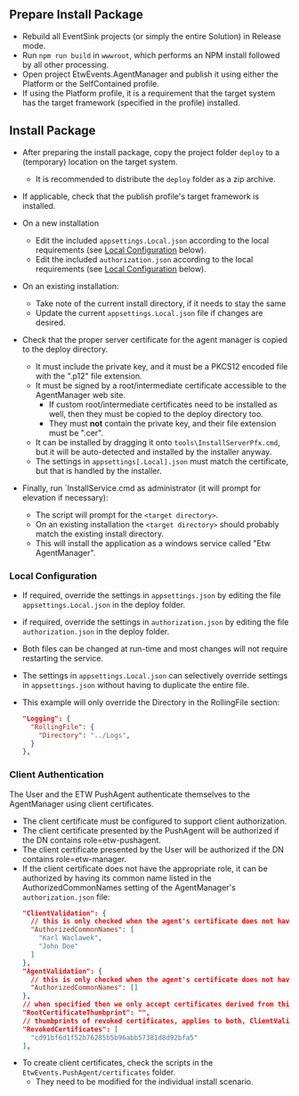 ## Prepare Install Package

- Rebuild all EventSink projects (or simply the entire Solution) in Release mode.
- Run `npm run build` in `wwwroot`, which performs an NPM install followed by all other processing.
- Open project EtwEvents.AgentManager and publish it using either the Platform or the SelfContained profile.
- If using the Platform profile, it is a requirement that the target system has the target framework (specified in the profile) installed.

## Install Package

- After preparing the install package, copy the project folder `deploy` to a (temporary) location on the target system.
  - It is recommended to distribute the `deploy` folder as a zip archive.
- If applicable, check that the publish profile's target framework is installed.
- On a new installation
  - Edit the included `appsettings.Local.json` according to the local requirements (see [Local Configuration](#local-configuration) below).
  - Edit the included `authorization.json` according to the local requirements (see [Local Configuration](#local-configuration) below).
- On an existing installation:
  - Take note of the current install directory, if it needs to stay the same
  - Update the current `appsettings.Local.json` file if changes are desired.
- Check that the proper server certificate for the agent manager is copied to the deploy directory.
  - It must include the private key, and it must be a PKCS12 encoded file with the ".p12" file extension.
  - It must be signed by a root/intermediate certificate accessible to the AgentManager web site.
    - If custom root/intermediate certificates need to be installed as well, then they must be copied to the deploy directory too.
    - They must **not** contain the private key, and their file extension must be ".cer".
  - It can be installed by dragging it onto `tools\InstallServerPfx.cmd`, but it will be auto-detected and installed by the installer anyway.
  - The settings in `appsettings[.Local].json` must match the certificate, but that is handled by the installer.

- Finally, run `InstallService.cmd as administrator (it will prompt for elevation if necessary):
  - The script will prompt for the `<target directory>`.
  - On an existing installation the `<target directory>` should probably match the existing install directory.
  - This will install the application as a windows service called "Etw AgentManager".

### Local Configuration

- If required, override the settings in `appsettings.json` by editing the file `appsettings.Local.json` in the deploy folder.
- if required, override the settings in `authorization.json` by editing the file `authorization.json` in the deploy folder.
- Both files can be changed at run-time and most changes will not require restarting the service.

- The settings in `appsettings.Local.json` can selectively override settings in `appsettings.json` without having to duplicate the entire file.

- This example will only override the Directory in the RollingFile section:
  
  ```json
  "Logging": {
    "RollingFile": {
      "Directory": "../Logs",
    }
  },
  ```

### Client Authentication

The User and the ETW PushAgent authenticate themselves to the AgentManager using client certificates.
- The client certificate must be configured to support client authorization.
- The client certificate presented by the PushAgent will be authorized if the DN contains role=etw-pushagent.
- The client certificate presented by the User will be authorized if the DN contains role=etw-manager.
- If the client certificate does not have the appropriate role, it can be authorized by having its common name listed
  in the AuthorizedCommonNames setting of the AgentManager's `authorization.json` file:
  ```json
  "ClientValidation": {
    // this is only checked when the agent's certificate does not have role=etw-manager
    "AuthorizedCommonNames": [
      "Karl Waclawek",
      "John Doe"
    ]
  },
  "AgentValidation": {
    // this is only checked when the agent's certificate does not have role=etw-pushagent
    "AuthorizedCommonNames": []
  },
  // when specified then we only accept certificates derived from this root certificate
  "RootCertificateThumbprint": "",
  // thumbprints of revoked certificates, applies to both, ClientValidation and AgentValidation
  "RevokedCertificates": [
    "cd91bf6d1f52b76285b5b96abb57381d8d92bfa5"
  ],
  ```
- To create client certificates, check the scripts in the `EtwEvents.PushAgent/certificates` folder.
  - They need to be modified for the individual install scenario.
